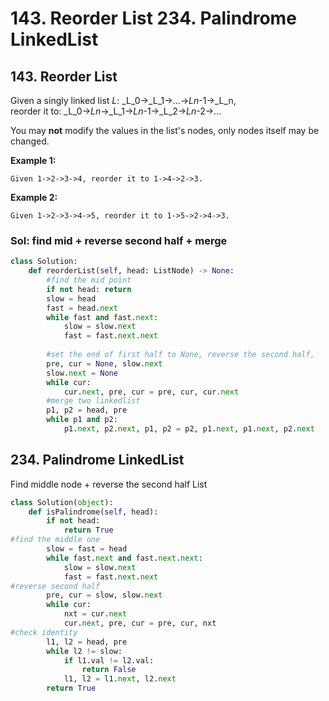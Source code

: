 # 143. Reorder List 234. Palindrome LinkedList

## 143. Reorder List

Given a singly linked list _L_: _L_0→_L_1→…→_Ln_-1→_L_n,  
reorder it to: _L_0→_Ln_→_L_1→_Ln_-1→_L_2→_Ln_-2→…

You may **not** modify the values in the list's nodes, only nodes itself may be changed.

**Example 1:**

```text
Given 1->2->3->4, reorder it to 1->4->2->3.
```

**Example 2:**

```text
Given 1->2->3->4->5, reorder it to 1->5->2->4->3.
```

### Sol: find mid + reverse second half + merge

```python
class Solution:
    def reorderList(self, head: ListNode) -> None:
        #find the mid point
        if not head: return 
        slow = head
        fast = head.next
        while fast and fast.next:
            slow = slow.next
            fast = fast.next.next
                    
        #set the end of first half to None, reverse the second half, 
        pre, cur = None, slow.next
        slow.next = None
        while cur:
            cur.next, pre, cur = pre, cur, cur.next
        #merge two linkedlist
        p1, p2 = head, pre
        while p1 and p2:
            p1.next, p2.next, p1, p2 = p2, p1.next, p1.next, p2.next       
```

## 234. Palindrome LinkedList

Find middle node + reverse the second half List

```python
class Solution(object):
    def isPalindrome(self, head):
        if not head:
            return True
#find the middle one
        slow = fast = head
        while fast.next and fast.next.next:
            slow = slow.next
            fast = fast.next.next
#reverse second half
        pre, cur = slow, slow.next
        while cur:
            nxt = cur.next
            cur.next, pre, cur = pre, cur, nxt
#check identity
        l1, l2 = head, pre
        while l2 != slow:
            if l1.val != l2.val:
                return False
            l1, l2 = l1.next, l2.next
        return True
```

